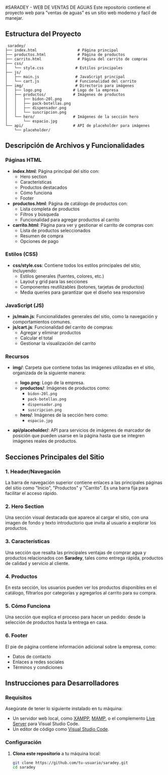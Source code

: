 #SARADEY - WEB DE VENTAS DE AGUAS 
Este repositorio contiene el proyecto web para  "ventas de aguas" es un sitio web moderno y facil de manejar.

## Estructura del Proyecto


```
 saradey/
├── index.html                  # Página principal
├── productos.html              # Página de productos
├── carrito.html                # Página del carrito de compras
├── css/
│   └── style.css              # Estilos principales
├── js/
│   ├── main.js                # JavaScript principal
│   └── cart.js                # Funcionalidad del carrito
├── img/                       # Directorio para imágenes
│   ├── logo.png              # Logo de la empresa
│   ├── productos/            # Imágenes de productos
│   │   ├── bidon-20l.png
│   │   ├── pack-botellas.png
│   │   ├── dispensador.png
│   │   └── suscripcion.png
│   └── hero/                 # Imágenes de la sección hero
│       └── espacio.jpg
└── api/                      # API de placeholder para imágenes
    └── placeholder/
```
    
## Descripción de Archivos y Funcionalidades

### Páginas HTML
- **index.html**: Página principal del sitio con:
  - Hero section
  - Características
  - Productos destacados
  - Cómo funciona
  - Footer
- **productos.html**: Página de catálogo de productos con:
  - Lista completa de productos
  - Filtros y búsqueda
  - Funcionalidad para agregar productos al carrito
- **carrito.html**: Página para ver y gestionar el carrito de compras con:
  - Lista de productos seleccionados
  - Resumen de compra
  - Opciones de pago

### Estilos (CSS)
- **css/style.css**: Contiene todos los estilos principales del sitio, incluyendo:
  - Estilos generales (fuentes, colores, etc.)
  - Layout y grid para las secciones
  - Componentes reutilizables (botones, tarjetas de productos)
  - Media queries para garantizar que el diseño sea responsivo

### JavaScript (JS)
- **js/main.js**: Funcionalidades generales del sitio, como la navegación y comportamientos comunes.
- **js/cart.js**: Funcionalidad del carrito de compras:
  - Agregar y eliminar productos
  - Calcular el total
  - Gestionar la visualización del carrito

### Recursos
- **img/**: Carpeta que contiene todas las imágenes utilizadas en el sitio, organizada de la siguiente manera:
  - **logo.png**: Logo de la empresa.
  - **productos/**: Imágenes de productos como:
    - `bidon-20l.png`
    - `pack-botellas.png`
    - `dispensador.png`
    - `suscripcion.png`
  - **hero/**: Imágenes de la sección hero como:
    - `espacio.jpg`
  
- **api/placeholder/**: API para servicios de imágenes de marcador de posición que pueden usarse en la página hasta que se integren imágenes reales de productos.

## Secciones Principales del Sitio

### 1. **Header/Navegación**
La barra de navegación superior contiene enlaces a las principales páginas del sitio como "Inicio", "Productos" y "Carrito". Es una barra fija para facilitar el acceso rápido.

### 2. **Hero Section**
Una sección visual destacada que aparece al cargar el sitio, con una imagen de fondo y texto introductorio que invita al usuario a explorar los productos.

### 3. **Características**
Una sección que resalta las principales ventajas de comprar agua y productos relacionados con **Saradey**, tales como entrega rápida, productos de calidad y servicio al cliente.

### 4. **Productos**
En esta sección, los usuarios pueden ver los productos disponibles en el catálogo, filtrarlos por categorías y agregarlos al carrito para su compra.

### 5. **Cómo Funciona**
Una sección que explica el proceso para hacer un pedido: desde la selección de productos hasta la entrega en casa.

### 6. **Footer**
El pie de página contiene información adicional sobre la empresa, como:
  - Datos de contacto
  - Enlaces a redes sociales
  - Términos y condiciones

## Instrucciones para Desarrolladores

### Requisitos
Asegúrate de tener lo siguiente instalado en tu máquina:
- Un servidor web local, como [XAMPP](https://www.apachefriends.org/index.html), [MAMP](https://www.mamp.info/en/), o el complemento [Live Server](https://marketplace.visualstudio.com/items?itemName=ritwickdey.LiveServer) para Visual Studio Code.
- Un editor de código como [Visual Studio Code](https://code.visualstudio.com/).

### Configuración

1. **Clona este repositorio** a tu máquina local:
   ```bash
   git clone https://github.com/tu-usuario/saradey.git
   cd saradey
